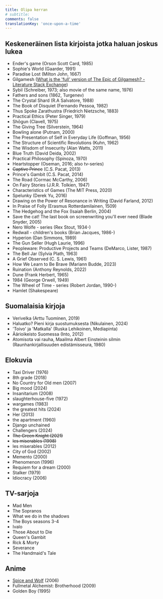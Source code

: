 ```yaml
---
title: Olipa kerran
# subtitle:
comments: false
translationKey: 'once-upon-a-time'
---
```






## Keskeneräinen lista kirjoista jotka haluan joskus lukea
- Ender's game (Orson Scott Card, 1985)
- Sophie's World (Gaarder, 1991)
- Paradise Lost (Milton John, 1667)
- Gilgamesh ([What is the 'full' version of The Epic of Gilgamesh? - Literature Stack Exchange](https://literature.stackexchange.com/questions/6365/what-is-the-full-version-of-the-epic-of-gilgamesh))
- Sybil (Schreiber, 1973; also movie of the same name, 1976)
- Fathers and sons (1862, Turgenev)
- The Crystal Shard (R.A Salvatore, 1988)
- The Book of Disquiet (Fernando Pessoa, 1982)
- Thus Spoke Zarathustra (Friedrich Nietzsche, 1883)
- Practical Ethics (Peter Singer, 1979)
- Shōgun (Clavell, 1975)
- The Giving Tree (Silverstein, 1964)
- Bowling alone (Putnam, 2000)
- The Presentation of Self in Everyday Life (Goffman, 1956)
- The Structure of Scientific Revolutions (Kuhn, 1962)
- The Wisdom of Insecurity (Alan Watts, 2011)
- Blue Truth (David Deida, 2002)
- Practical Philosophy (Spinoza, 1970)
- Heartstopper (Oseman, 2016; also tv-series)
- ~~Captive Prince~~ (C.S. Pacat, 2013)
- Prince's Gambit (C.S. Pacat, 2014)
- The Road (Cormac McCarthy, 2006)
- On Fairy Stories (J.R.R. Tolkien, 1947)
- Characteristics of Games (The MIT Press, 2020)
- Spelunky (Derek Yu, 2016)
- Drawing on the Power of Resonance in Writing (David Farland, 2012)
- In Praise of Folly (Erasmus Rotterdamilainen, 1509)
- The Hedgehog and the Fox (Isaiah Berlin, 2004)
- Save the cat! The last book on screenwriting you'll ever need (Blade Snyder, 2005)
- Nero Wolfe - series (Rex Stout, 1934-)
- Redwall - children's books (Brian Jacques, 1986-)
- Hyperion (Dan Simmons, 1989)
- The Gun Seller (Hugh Laurie, 1996)
- Peopleware: Productive Projects and Teams (DeMarco, Lister, 1987)
- The Bell Jar (Sylvia Plath, 1963)
- A Grief Observed (C. S. Lewis, 1961)
- How We Learn to Be Brave (Mariann Budde, 2023)
- Ruination (Anthony Reynolds, 2022)
- Dune (Frank Herbert, 1965)
- 1984 (George Orwell, 1949)
- The Wheel of Time - series (Robert Jordan, 1990-)
- Hamlet (Shakespeare)



## Suomalaisia kirjoja
- Verivelka (Arttu Tuominen, 2019)
- Haluatko? Pieni kirja suostumuksesta (Nikulainen, 2024)
- 'Toivo' ja 'Matkalla' (Ruska Lehikoinen, Mediapinta)
- Äärioikeisto Suomessa (Into, 2012)
- Atomisota vai rauha, Maailma Albert Einsteinin silmin (Raunhankirjallisuuden edistämisseura, 1980)


## Elokuvia
- Taxi Driver (1976)
- 8th grade (2018)
- No Country for Old men (2007)
- Big mood (2024)
- Insanitarium (2008)
- slaughterhouse-five (1972)
- wargames (1983)
- the greatest hits (2024)
- Her (2013)
- the apartment (1960)
- Django unchained
- Challengers (2024)
- ~~The Green Knight (2021)~~
- ~~les miserables (1998)~~
- les miserables (2012)
- City of God (2002)
- Memento (2000)
- Phenomenon (1996)
- Requiem for a dream (2000)
- Stalker (1979)
- Idiocracy (2006)


## TV-sarjoja
- Mad Men
- The Sopranos
- What we do in the shadows
- The Boys seasons 3-4
- Ivalo
- Those About to Die
- Queen's Gambit
- Rick & Morty
- Severance
- The Handmaid's Tale

## Anime
- [Spice and Wolf](https://en.wikipedia.org/wiki/Spice_and_Wolf) (2006)
- Fullmetal Alchemist: Brotherhood (2009)
- Golden Boy (1995)